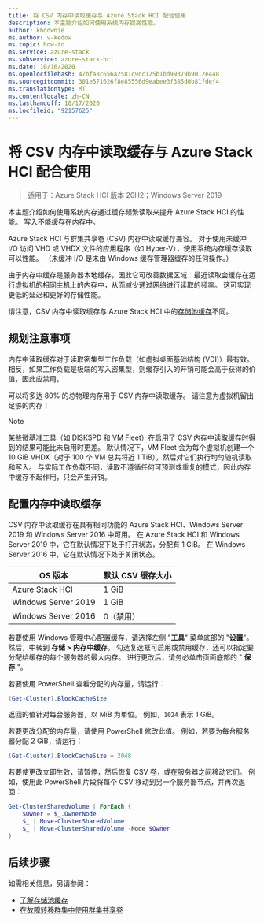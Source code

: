 ```yaml
---
title: 将 CSV 内存中读取缓存与 Azure Stack HCI 配合使用
description: 本主题介绍如何使用系统内存提高性能。
author: khdownie
ms.author: v-kedow
ms.topic: how-to
ms.service: azure-stack
ms.subservice: azure-stack-hci
ms.date: 10/16/2020
ms.openlocfilehash: 47bfa8c656a2581c9dc125b1bd99379b9012e448
ms.sourcegitcommit: 301e571626f8e85556d9eabee3f385d0b81fdef4
ms.translationtype: MT
ms.contentlocale: zh-CN
ms.lasthandoff: 10/17/2020
ms.locfileid: "92157625"
---
```

# <a name="use-the-csv-in-memory-read-cache-with-azure-stack-hci"></a>将 CSV 内存中读取缓存与 Azure Stack HCI 配合使用

> 适用于：Azure Stack HCI 版本 20H2；Windows Server 2019

本主题介绍如何使用系统内存通过缓存频繁读取来提升 Azure Stack HCI 的性能。 写入不能缓存在内存中。

Azure Stack HCI 与群集共享卷 (CSV) 内存中读取缓存兼容。 对于使用未缓冲 I/O 访问 VHD 或 VHDX 文件的应用程序（如 Hyper-V），使用系统内存缓存读取可以性能。 （未缓冲 I/O 是未由 Windows 缓存管理器缓存的任何操作。）

由于内存中缓存是服务器本地缓存，因此它可改善数据区域：最近读取会缓存在运行虚拟机的相同主机上的内存中，从而减少通过网络进行读取的频率。 这可实现更低的延迟和更好的存储性能。

请注意，CSV 内存中读取缓存与 Azure Stack HCI 中的[存储池缓存](../concepts/cache.md)不同。

## <a name="planning-considerations"></a>规划注意事项

内存中读取缓存对于读取密集型工作负载（如虚拟桌面基础结构 (VDI)）最有效。 相反，如果工作负载是极端的写入密集型，则缓存引入的开销可能会高于获得的价值，因此应禁用。

可以将多达 80% 的总物理内存用于 CSV 内存中读取缓存。 请注意为虚拟机留出足够的内存！

  > [!NOTE]
  > 某些微基准工具（如 DISKSPD 和 [VM Fleet](https://github.com/Microsoft/diskspd/tree/master/Frameworks/VMFleet)）在启用了 CSV 内存中读取缓存时得到的结果可能比未启用时更差。 默认情况下，VM Fleet 会为每个虚拟机创建一个 10 GiB VHDX（对于 100 个 VM 总共将近 1 TiB），然后对它们执行均匀随机读取和写入。 与实际工作负载不同，读取不遵循任何可预测或重复的模式，因此内存中缓存不起作用，只会产生开销。

## <a name="configuring-the-in-memory-read-cache"></a>配置内存中读取缓存

CSV 内存中读取缓存在具有相同功能的 Azure Stack HCI、Windows Server 2019 和 Windows Server 2016 中可用。 在 Azure Stack HCI 和 Windows Server 2019 中，它在默认情况下处于打开状态，分配有 1 GiB。 在 Windows Server 2016 中，它在默认情况下处于关闭状态。

| OS 版本          | 默认 CSV 缓存大小 |
|---------------------|------------------------|
| Azure Stack HCI     | 1 GiB                  |
| Windows Server 2019 | 1 GiB                  |
| Windows Server 2016 | 0（禁用）           |

若要使用 Windows 管理中心配置缓存，请选择左侧 "**工具**" 菜单底部的 "**设置**"。 然后，中转到 **存储 > 内存中缓存**。 勾选复选框可启用或禁用缓存，还可以指定要分配给缓存的每个服务器的最大内存。 进行更改后，请务必单击页面底部的 " **保存** "。

若要使用 PowerShell 查看分配的内存量，请运行：

```PowerShell
(Get-Cluster).BlockCacheSize
```

返回的值针对每台服务器，以 MiB 为单位。 例如，`1024` 表示 1 GiB。

若要更改分配的内存量，请使用 PowerShell 修改此值。 例如，若要为每台服务器分配 2 GiB，请运行：

```PowerShell
(Get-Cluster).BlockCacheSize = 2048
```

若要使更改立即生效，请暂停，然后恢复 CSV 卷，或在服务器之间移动它们。 例如，使用此 PowerShell 片段将每个 CSV 移动到另一个服务器节点，并再次返回：

```PowerShell
Get-ClusterSharedVolume | ForEach {
    $Owner = $_.OwnerNode
    $_ | Move-ClusterSharedVolume
    $_ | Move-ClusterSharedVolume -Node $Owner
}
```

## <a name="next-steps"></a>后续步骤

如需相关信息，另请参阅：

- [了解存储池缓存](../concepts/cache.md)
- [在故障转移群集中使用群集共享卷](/windows-server/failover-clustering/failover-cluster-csvs#enable-the-csv-cache-for-read-intensive-workloads-optional)
